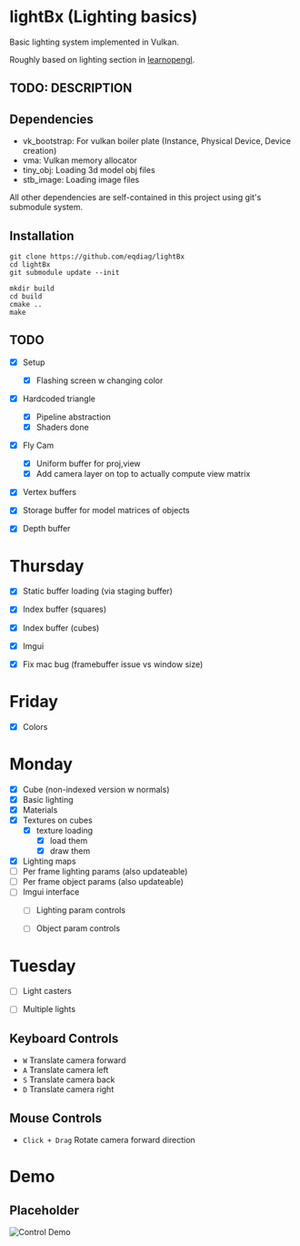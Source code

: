 # lightBx (Lighting basics)

Basic lighting system implemented in Vulkan.

Roughly based on lighting section in [learnopengl](https://learnopengl.com/Lighting).

## TODO: DESCRIPTION 


## Dependencies
- vk_bootstrap: For vulkan boiler plate (Instance, Physical Device, Device creation)
- vma: Vulkan memory allocator
- tiny_obj: Loading 3d model obj files
- stb_image: Loading image files

All other dependencies are self-contained in this project using git's submodule system.



## Installation

```
git clone https://github.com/eqdiag/lightBx
cd lightBx
git submodule update --init

mkdir build
cd build
cmake ..
make
```

## TODO
- [x] Setup
	- [x] Flashing screen w changing color
- [x] Hardcoded triangle
	- [x] Pipeline abstraction
	- [x] Shaders done
- [x] Fly Cam
	- [x] Uniform buffer for proj,view
	- [x] Add camera layer on top to actually compute view matrix
- [x] Vertex buffers 
- [x] Storage buffer for model matrices of objects
- [x] Depth buffer


# Thursday
- [x] Static buffer loading (via staging buffer)
- [x] Index buffer (squares)
- [x] Index buffer (cubes)
- [x] Imgui
- [x] Fix mac bug (framebuffer issue vs window size)


# Friday
- [x] Colors


# Monday
- [x] Cube (non-indexed version w normals)
- [x] Basic lighting
- [x] Materials
- [x] Textures on cubes
	- [x] texture loading
		- [x] load them
		- [x] draw them
- [x] Lighting maps
- [ ] Per frame lighting params (also updateable)
- [ ] Per frame object params (also updateable)
- [ ] Imgui interface 
	- [ ] Lighting param controls
	- [ ] Object param controls



# Tuesday
- [ ] Light casters
- [ ] Multiple lights


## Keyboard Controls
  * `W` Translate camera forward
  * `A` Translate camera left
  * `S` Translate camera back
  * `D` Translate camera right


## Mouse Controls
  * `Click + Drag` Rotate camera forward direction

# Demo
## Placeholder
![Control Demo](/screenshots/control_demo.gif "Control Demo")


